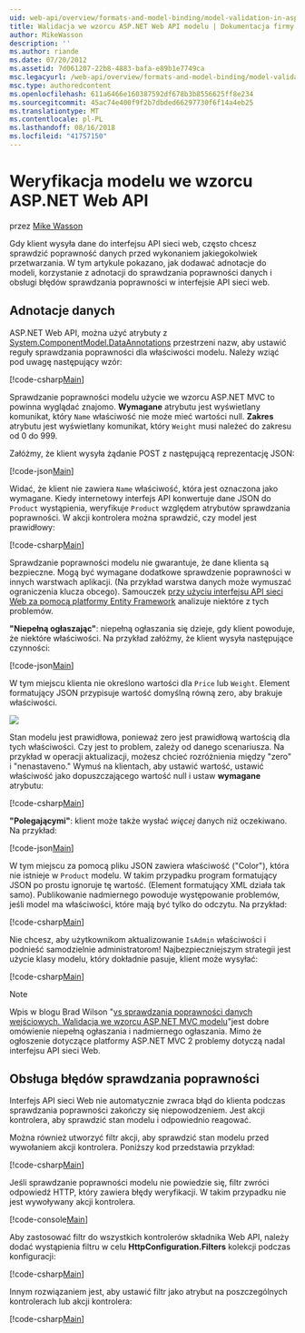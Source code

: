 ```yaml
---
uid: web-api/overview/formats-and-model-binding/model-validation-in-aspnet-web-api
title: Walidacja we wzorcu ASP.NET Web API modelu | Dokumentacja firmy Microsoft
author: MikeWasson
description: ''
ms.author: riande
ms.date: 07/20/2012
ms.assetid: 7d061207-22b8-4883-bafa-e89b1e7749ca
msc.legacyurl: /web-api/overview/formats-and-model-binding/model-validation-in-aspnet-web-api
msc.type: authoredcontent
ms.openlocfilehash: 611a6466e160387592df678b3b8556625ff8e234
ms.sourcegitcommit: 45ac74e400f9f2b7dbded66297730f6f14a4eb25
ms.translationtype: MT
ms.contentlocale: pl-PL
ms.lasthandoff: 08/16/2018
ms.locfileid: "41757150"
---
```

<a name="model-validation-in-aspnet-web-api"></a>Weryfikacja modelu we wzorcu ASP.NET Web API
====================
przez [Mike Wasson](https://github.com/MikeWasson)

Gdy klient wysyła dane do interfejsu API sieci web, często chcesz sprawdzić poprawność danych przed wykonaniem jakiegokolwiek przetwarzania. W tym artykule pokazano, jak dodawać adnotacje do modeli, korzystanie z adnotacji do sprawdzania poprawności danych i obsługi błędów sprawdzania poprawności w interfejsie API sieci web.

## <a name="data-annotations"></a>Adnotacje danych

ASP.NET Web API, można użyć atrybuty z [System.ComponentModel.DataAnnotations](/dotnet/api/system.componentmodel.dataannotations) przestrzeni nazw, aby ustawić reguły sprawdzania poprawności dla właściwości modelu. Należy wziąć pod uwagę następujący wzór:

[!code-csharp[Main](model-validation-in-aspnet-web-api/samples/sample1.cs)]

Sprawdzanie poprawności modelu użycie we wzorcu ASP.NET MVC to powinna wyglądać znajomo. **Wymagane** atrybutu jest wyświetlany komunikat, który `Name` właściwość nie może mieć wartości null. **Zakres** atrybutu jest wyświetlany komunikat, który `Weight` musi należeć do zakresu od 0 do 999.

Załóżmy, że klient wysyła żądanie POST z następującą reprezentację JSON:

[!code-json[Main](model-validation-in-aspnet-web-api/samples/sample2.json)]

Widać, że klient nie zawiera `Name` właściwość, która jest oznaczona jako wymagane. Kiedy internetowy interfejs API konwertuje dane JSON do `Product` wystąpienia, weryfikuje `Product` względem atrybutów sprawdzania poprawności. W akcji kontrolera można sprawdzić, czy model jest prawidłowy:

[!code-csharp[Main](model-validation-in-aspnet-web-api/samples/sample3.cs)]

Sprawdzanie poprawności modelu nie gwarantuje, że dane klienta są bezpieczne. Mogą być wymagane dodatkowe sprawdzenie poprawności w innych warstwach aplikacji. (Na przykład warstwa danych może wymuszać ograniczenia klucza obcego). Samouczek [przy użyciu interfejsu API sieci Web za pomocą platformy Entity Framework](../data/using-web-api-with-entity-framework/part-1.md) analizuje niektóre z tych problemów.

**"Niepełną ogłaszając"**: niepełną ogłaszania się dzieje, gdy klient powoduje, że niektóre właściwości. Na przykład załóżmy, że klient wysyła następujące czynności:

[!code-json[Main](model-validation-in-aspnet-web-api/samples/sample4.json)]

W tym miejscu klienta nie określono wartości dla `Price` lub `Weight`. Element formatujący JSON przypisuje wartość domyślną równą zero, aby brakuje właściwości.

![](model-validation-in-aspnet-web-api/_static/image1.png)

Stan modelu jest prawidłowa, ponieważ zero jest prawidłową wartością dla tych właściwości. Czy jest to problem, zależy od danego scenariusza. Na przykład w operacji aktualizacji, możesz chcieć rozróżnienia między "zero" i "nenastaveno." Wymuś na klientach, aby ustawić wartość, ustawić właściwość jako dopuszczającego wartość null i ustaw **wymagane** atrybutu:

[!code-csharp[Main](model-validation-in-aspnet-web-api/samples/sample5.cs?highlight=1-2)]

**"Polegającymi"**: klient może także wysłać *więcej* danych niż oczekiwano. Na przykład:

[!code-json[Main](model-validation-in-aspnet-web-api/samples/sample6.json)]

W tym miejscu za pomocą pliku JSON zawiera właściwość ("Color"), która nie istnieje w `Product` modelu. W takim przypadku program formatujący JSON po prostu ignoruje tę wartość. (Element formatujący XML działa tak samo). Publikowanie nadmiernego powoduje występowanie problemów, jeśli model ma właściwości, które mają być tylko do odczytu. Na przykład:

[!code-csharp[Main](model-validation-in-aspnet-web-api/samples/sample7.cs)]

Nie chcesz, aby użytkownikom aktualizowanie `IsAdmin` właściwości i podnieść samodzielnie administratorom! Najbezpieczniejszym strategii jest użycie klasy modelu, który dokładnie pasuje, klient może wysyłać:

[!code-csharp[Main](model-validation-in-aspnet-web-api/samples/sample8.cs)]

> [!NOTE]
> Wpis w blogu Brad Wilson "[vs sprawdzania poprawności danych wejściowych. Walidacja we wzorcu ASP.NET MVC modelu](http://bradwilson.typepad.com/blog/2010/01/input-validation-vs-model-validation-in-aspnet-mvc.html)"jest dobre omówienie niepełną ogłaszania i nadmiernego ogłaszania. Mimo że ogłoszenie dotyczące platformy ASP.NET MVC 2 problemy dotyczą nadal interfejsu API sieci Web.


## <a name="handling-validation-errors"></a>Obsługa błędów sprawdzania poprawności

Interfejs API sieci Web nie automatycznie zwraca błąd do klienta podczas sprawdzania poprawności zakończy się niepowodzeniem. Jest akcji kontrolera, aby sprawdzić stan modelu i odpowiednio reagować.

Można również utworzyć filtr akcji, aby sprawdzić stan modelu przed wywołaniem akcji kontrolera. Poniższy kod przedstawia przykład:

[!code-csharp[Main](model-validation-in-aspnet-web-api/samples/sample9.cs)]

Jeśli sprawdzanie poprawności modelu nie powiedzie się, filtr zwróci odpowiedź HTTP, który zawiera błędy weryfikacji. W takim przypadku nie jest wywoływany akcji kontrolera.

[!code-console[Main](model-validation-in-aspnet-web-api/samples/sample10.cmd)]

Aby zastosować filtr do wszystkich kontrolerów składnika Web API, należy dodać wystąpienia filtru w celu **HttpConfiguration.Filters** kolekcji podczas konfiguracji:

[!code-csharp[Main](model-validation-in-aspnet-web-api/samples/sample11.cs)]

Innym rozwiązaniem jest, aby ustawić filtr jako atrybut na poszczególnych kontrolerach lub akcji kontrolera:

[!code-csharp[Main](model-validation-in-aspnet-web-api/samples/sample12.cs)]
